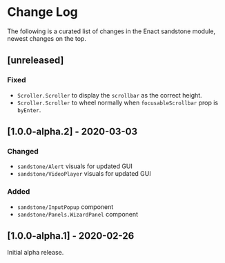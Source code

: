# Change Log

The following is a curated list of changes in the Enact sandstone module, newest changes on the top.

## [unreleased]

### Fixed

- `Scroller.Scroller` to display the `scrollbar` as the correct height.
- `Scroller.Scroller` to wheel normally when `focusableScrollbar` prop is `byEnter`.

## [1.0.0-alpha.2] - 2020-03-03

### Changed

- `sandstone/Alert` visuals for updated GUI
- `sandstone/VideoPlayer` visuals for updated GUI

### Added

- `sandstone/InputPopup` component
- `sandstone/Panels.WizardPanel` component

## [1.0.0-alpha.1] - 2020-02-26

Initial alpha release.
